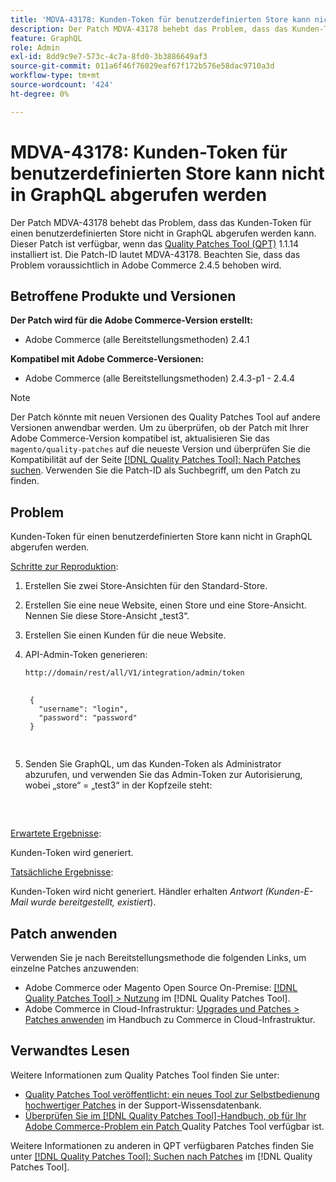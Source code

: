 ```yaml
---
title: 'MDVA-43178: Kunden-Token für benutzerdefinierten Store kann nicht in GraphQL abgerufen werden'
description: Der Patch MDVA-43178 behebt das Problem, dass das Kunden-Token für einen benutzerdefinierten Store nicht in GraphQL abgerufen werden kann. Dieser Patch ist verfügbar, wenn das [Quality Patches Tool (QPT)](https://experienceleague.adobe.com/en/docs/commerce-operations/tools/quality-patches-tool/quality-patches-tool-to-self-serve-quality-patches) 1.1.14 installiert ist. Die Patch-ID lautet MDVA-43178. Beachten Sie, dass das Problem voraussichtlich in Adobe Commerce 2.4.5 behoben wird.
feature: GraphQL
role: Admin
exl-id: 8dd9c9e7-573c-4c7a-8fd0-3b3886649af3
source-git-commit: 011a6f46f76029eaf67f172b576e58dac9710a3d
workflow-type: tm+mt
source-wordcount: '424'
ht-degree: 0%

---
```


# MDVA-43178: Kunden-Token für benutzerdefinierten Store kann nicht in GraphQL abgerufen werden

Der Patch MDVA-43178 behebt das Problem, dass das Kunden-Token für einen benutzerdefinierten Store nicht in GraphQL abgerufen werden kann. Dieser Patch ist verfügbar, wenn das [Quality Patches Tool (QPT)](https://experienceleague.adobe.com/en/docs/commerce-operations/tools/quality-patches-tool/quality-patches-tool-to-self-serve-quality-patches) 1.1.14 installiert ist. Die Patch-ID lautet MDVA-43178. Beachten Sie, dass das Problem voraussichtlich in Adobe Commerce 2.4.5 behoben wird.

## Betroffene Produkte und Versionen

**Der Patch wird für die Adobe Commerce-Version erstellt:**

* Adobe Commerce (alle Bereitstellungsmethoden) 2.4.1

**Kompatibel mit Adobe Commerce-Versionen:**

* Adobe Commerce (alle Bereitstellungsmethoden) 2.4.3-p1 - 2.4.4

>[!NOTE]
>
>Der Patch könnte mit neuen Versionen des Quality Patches Tool auf andere Versionen anwendbar werden. Um zu überprüfen, ob der Patch mit Ihrer Adobe Commerce-Version kompatibel ist, aktualisieren Sie das `magento/quality-patches` auf die neueste Version und überprüfen Sie die Kompatibilität auf der Seite [[!DNL Quality Patches Tool]: Nach Patches suchen](https://experienceleague.adobe.com/en/docs/commerce-operations/tools/quality-patches-tool/quality-patches-tool-to-self-serve-quality-patches). Verwenden Sie die Patch-ID als Suchbegriff, um den Patch zu finden.

## Problem

Kunden-Token für einen benutzerdefinierten Store kann nicht in GraphQL abgerufen werden.

<u>Schritte zur Reproduktion</u>:

1. Erstellen Sie zwei Store-Ansichten für den Standard-Store.
1. Erstellen Sie eine neue Website, einen Store und eine Store-Ansicht. Nennen Sie diese Store-Ansicht „test3“.
1. Erstellen Sie einen Kunden für die neue Website.
1. API-Admin-Token generieren:

   `http://domain/rest/all/V1/integration/admin/token`

   <pre>
    <code class="language-graphql">
    {
      "username": "login",
      "password": "password"
    }
    </code>
    </pre>

1. Senden Sie GraphQL, um das Kunden-Token als Administrator abzurufen, und verwenden Sie das Admin-Token zur Autorisierung, wobei „store“ = „test3“ in der Kopfzeile steht:

   <pre>
    <customer_email>
      </pre>

<u>Erwartete Ergebnisse</u>:

Kunden-Token wird generiert.

<u>Tatsächliche Ergebnisse</u>:

Kunden-Token wird nicht generiert. Händler erhalten *Antwort (Kunden-E-Mail wurde bereitgestellt, existiert*).

## Patch anwenden

Verwenden Sie je nach Bereitstellungsmethode die folgenden Links, um einzelne Patches anzuwenden:

* Adobe Commerce oder Magento Open Source On-Premise: [[!DNL Quality Patches Tool] > Nutzung](/help/tools/quality-patches-tool/usage.md) im [!DNL Quality Patches Tool].
* Adobe Commerce in Cloud-Infrastruktur: [Upgrades und Patches > Patches anwenden](https://experienceleague.adobe.com/docs/commerce-cloud-service/user-guide/develop/upgrade/apply-patches.html) im Handbuch zu Commerce in Cloud-Infrastruktur.

## Verwandtes Lesen

Weitere Informationen zum Quality Patches Tool finden Sie unter:

* [Quality Patches Tool veröffentlicht: ein neues Tool zur Selbstbedienung hochwertiger Patches](https://experienceleague.adobe.com/en/docs/commerce-operations/tools/quality-patches-tool/quality-patches-tool-to-self-serve-quality-patches) in der Support-Wissensdatenbank.
* [Überprüfen Sie im [!DNL Quality Patches Tool]-Handbuch, ob für Ihr Adobe Commerce-Problem ein Patch ](/help/tools/quality-patches-tool/patches-available-in-qpt/check-patch-for-magento-issue-with-magento-quality-patches.md) Quality Patches Tool verfügbar ist.

Weitere Informationen zu anderen in QPT verfügbaren Patches finden Sie unter [[!DNL Quality Patches Tool]: Suchen nach Patches](https://experienceleague.adobe.com/tools/commerce-quality-patches/index.html) im [!DNL Quality Patches Tool].

